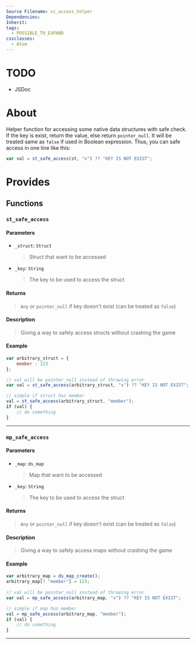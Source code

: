 ```yaml
---
Source Filename: sc_access_helper
Dependencies: 
Inherit: 
tags:
  - POSSIBLE_TO_EXPAND
cssclasses:
  - Atom
---
```

# TODO
- JSDoc
# About
 Helper function for accessing some native data structures with safe check. If the key is exist, return the value, else return `pointer_null`. It will be treated same as `false` if used in Boolean expression. Thus, you can safe access in one line like this:

```js
var val = st_safe_access(st, "x") ?? "KEY IS NOT EXIST";
```

# Provides
## Functions
### `st_safe_access`

#### Parameters
- `_struct`: `Struct`
   > Struct that want to be accessed
- `_key`: `String`
   > The key to be used to access the struct

#### Returns 
> `Any` or `pointer_null` if key doesn't exist (can be treated as `false`)

#### Description
> Giving a way to safely access structs without crashing the game

#### Example
   
```js
var arbitrary_struct = {
    member : 123
};

// val will be pointer_null instead of throwing error
var val = st_safe_access(arbitrary_struct, "x") ?? "KEY IS NOT EXIST";

// simple if struct has member
val = st_safe_access(arbitrary_struct, "member");
if (val) {
    // do something
}
```

---
### `mp_safe_access`

#### Parameters
- `_map`: `ds_map` 
   > Map that want to be accessed
- `_key`: `String` 
   > The key to be used to access the struct

#### Returns 
> `Any` or `pointer_null` if key doesn't exist (can be treated as `false`)

#### Description
> Giving a way to safely access maps without crashing the game

#### Example
   
```js
var arbitrary_map = ds_map_create();
arbitrary_map[? "member"] = 123;
  
// val will be pointer_null instead of throwing error
var val = mp_safe_access(arbitrary_map, "x") ?? "KEY IS NOT EXIST";

// simple if map has member
val = mp_safe_access(arbitrary_map, "member");
if (val) {
    // do something
}
```

---

